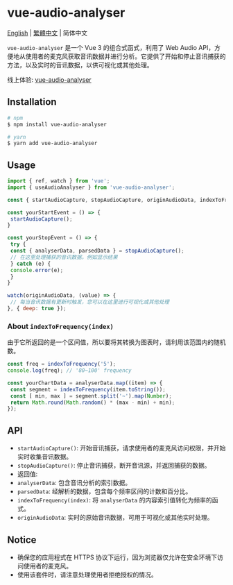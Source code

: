# vue-audio-analyser

[English](https://github.com/Noahdot/audio-analyser/blob/master/README.md) | [繁體中文](https://github.com/Noahdot/audio-analyser/blob/master/README.zh-TW.md) | 简体中文

`vue-audio-analyser` 是一个 Vue 3 的组合式函式，利用了 Web Audio API，方便地从使用者的麦克风获取音讯数据并进行分析。它提供了开始和停止音讯捕获的方法，以及实时的音讯数据，以供可视化或其他处理。

线上体验: [vue-audio-analyser](https://noahdot.github.io/audio-analyser/)

## Installation
```bash
# npm
$ npm install vue-audio-analyser

# yarn
$ yarn add vue-audio-analyser
```

## Usage
```js
import { ref, watch } from 'vue';
import { useAudioAnalyser } from 'vue-audio-analyser';

const { startAudioCapture, stopAudioCapture, originAudioData, indexToFrequency } = useAudioAnalyser();

const yourStartEvent = () => {
 startAudioCapture();
}

const yourStopEvent = () => {
 try {
 const { analyserData, parsedData } = stopAudioCapture();
 // 在这里处理捕获的音讯数据，例如显示结果
 } catch (e) {
 console.error(e);
 }
}

watch(originAudioData, (value) => {
 // 每当音讯数据有更新时触发，您可以在这里进行可视化或其他处理
}, { deep: true });
```

### About `indexToFrequency(index)`
由于它所返回的是一个区间值，所以要将其转换为图表时，请利用该范围内的随机数。
```js
const freq = indexToFrequency('5');
console.log(freq); // '80~100' frequency

const yourChartData = analyserData.map((item) => {
 const segment = indexToFrequency(item.toString());
 const [ min, max ] = segment.split('~').map(Number);
 return Math.round(Math.random() * (max - min) + min);
});
```

## API
- `startAudioCapture()`: 开始音讯捕获，请求使用者的麦克风访问权限，并开始实时收集音讯数据。
- `stopAudioCapture()`: 停止音讯捕获，断开音讯源，并返回捕获的数据。
 - 返回值:
 - `analyserData`: 包含音讯分析的索引数据。
 - `parsedData`: 经解析的数据，包含每个频率区间的计数和百分比。
- `indexToFrequency(index)`: 将 `analyserData` 的内容索引值转化为频率的函式。
- `originAudioData`: 实时的原始音讯数据，可用于可视化或其他实时处理。

## Notice
- 确保您的应用程式在 HTTPS 协议下运行，因为浏览器仅允许在安全环境下访问使用者的麦克风。
- 使用该套件时，请注意处理使用者拒绝授权的情况。